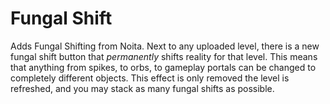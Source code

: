 # Fungal Shift

Adds Fungal Shifting from Noita. Next to any uploaded level, there is a new fungal shift button that *permanently* shifts reality for that level. This means that anything from spikes, to orbs, to gameplay portals can be changed to completely different objects. This effect is only removed the level is refreshed, and you may stack as many fungal shifts as possible.